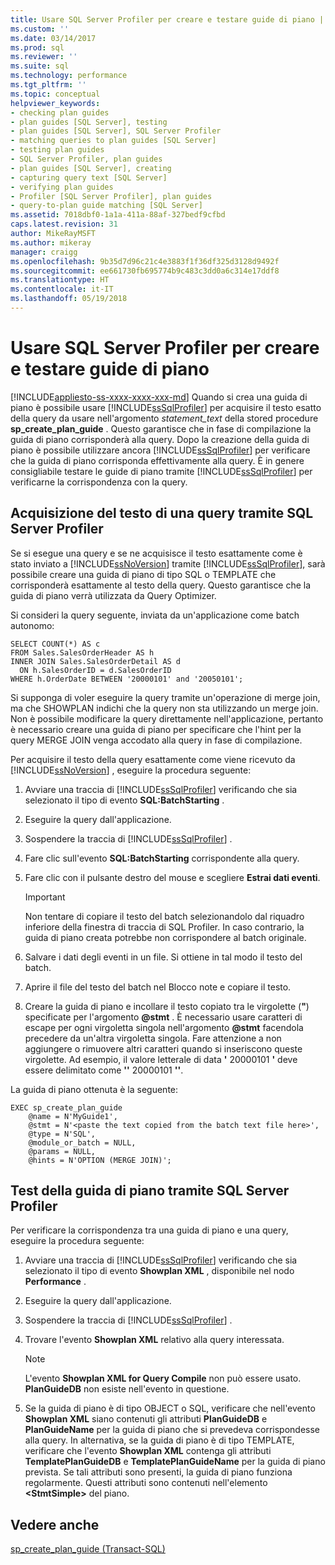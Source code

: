 ```yaml
---
title: Usare SQL Server Profiler per creare e testare guide di piano | Microsoft Docs
ms.custom: ''
ms.date: 03/14/2017
ms.prod: sql
ms.reviewer: ''
ms.suite: sql
ms.technology: performance
ms.tgt_pltfrm: ''
ms.topic: conceptual
helpviewer_keywords:
- checking plan guides
- plan guides [SQL Server], testing
- plan guides [SQL Server], SQL Server Profiler
- matching queries to plan guides [SQL Server]
- testing plan guides
- SQL Server Profiler, plan guides
- plan guides [SQL Server], creating
- capturing query text [SQL Server]
- verifying plan guides
- Profiler [SQL Server Profiler], plan guides
- query-to-plan guide matching [SQL Server]
ms.assetid: 7018dbf0-1a1a-411a-88af-327bedf9cfbd
caps.latest.revision: 31
author: MikeRayMSFT
ms.author: mikeray
manager: craigg
ms.openlocfilehash: 9b35d7d96c21c4e3883f1f36df325d3128d9492f
ms.sourcegitcommit: ee661730fb695774b9c483c3dd0a6c314e17ddf8
ms.translationtype: HT
ms.contentlocale: it-IT
ms.lasthandoff: 05/19/2018
---
```

# <a name="use-sql-server-profiler-to-create-and-test-plan-guides"></a>Usare SQL Server Profiler per creare e testare guide di piano
[!INCLUDE[appliesto-ss-xxxx-xxxx-xxx-md](../../includes/appliesto-ss-xxxx-xxxx-xxx-md.md)]
  Quando si crea una guida di piano è possibile usare [!INCLUDE[ssSqlProfiler](../../includes/sssqlprofiler-md.md)] per acquisire il testo esatto della query da usare nell'argomento *statement_text* della stored procedure **sp_create_plan_guide** . Questo garantisce che in fase di compilazione la guida di piano corrisponderà alla query. Dopo la creazione della guida di piano è possibile utilizzare ancora [!INCLUDE[ssSqlProfiler](../../includes/sssqlprofiler-md.md)] per verificare che la guida di piano corrisponda effettivamente alla query. È in genere consigliabile testare le guide di piano tramite [!INCLUDE[ssSqlProfiler](../../includes/sssqlprofiler-md.md)] per verificarne la corrispondenza con la query.  
  
## <a name="capturing-query-text-by-using-sql-server-profiler"></a>Acquisizione del testo di una query tramite SQL Server Profiler  
 Se si esegue una query e se ne acquisisce il testo esattamente come è stato inviato a [!INCLUDE[ssNoVersion](../../includes/ssnoversion-md.md)] tramite [!INCLUDE[ssSqlProfiler](../../includes/sssqlprofiler-md.md)], sarà possibile creare una guida di piano di tipo SQL o TEMPLATE che corrisponderà esattamente al testo della query. Questo garantisce che la guida di piano verrà utilizzata da Query Optimizer.  
  
 Si consideri la query seguente, inviata da un'applicazione come batch autonomo:  
  
```  
SELECT COUNT(*) AS c  
FROM Sales.SalesOrderHeader AS h  
INNER JOIN Sales.SalesOrderDetail AS d  
  ON h.SalesOrderID = d.SalesOrderID  
WHERE h.OrderDate BETWEEN '20000101' and '20050101';  
```  
  
 Si supponga di voler eseguire la query tramite un'operazione di merge join, ma che SHOWPLAN indichi che la query non sta utilizzando un merge join. Non è possibile modificare la query direttamente nell'applicazione, pertanto è necessario creare una guida di piano per specificare che l'hint per la query MERGE JOIN venga accodato alla query in fase di compilazione.  
  
 Per acquisire il testo della query esattamente come viene ricevuto da [!INCLUDE[ssNoVersion](../../includes/ssnoversion-md.md)] , eseguire la procedura seguente:  
  
1.  Avviare una traccia di [!INCLUDE[ssSqlProfiler](../../includes/sssqlprofiler-md.md)] verificando che sia selezionato il tipo di evento **SQL:BatchStarting** .  
  
2.  Eseguire la query dall'applicazione.  
  
3.  Sospendere la traccia di [!INCLUDE[ssSqlProfiler](../../includes/sssqlprofiler-md.md)] .  
  
4.  Fare clic sull'evento **SQL:BatchStarting** corrispondente alla query.  
  
5.  Fare clic con il pulsante destro del mouse e scegliere **Estrai dati eventi**.  
  
    > [!IMPORTANT]  
    >  Non tentare di copiare il testo del batch selezionandolo dal riquadro inferiore della finestra di traccia di SQL Profiler. In caso contrario, la guida di piano creata potrebbe non corrispondere al batch originale.  
  
6.  Salvare i dati degli eventi in un file. Si ottiene in tal modo il testo del batch.  
  
7.  Aprire il file del testo del batch nel Blocco note e copiare il testo.  
  
8.  Creare la guida di piano e incollare il testo copiato tra le virgolette (**"**) specificate per l'argomento **@stmt** . È necessario usare caratteri di escape per ogni virgoletta singola nell'argomento **@stmt** facendola precedere da un'altra virgoletta singola. Fare attenzione a non aggiungere o rimuovere altri caratteri quando si inseriscono queste virgolette. Ad esempio, il valore letterale di data **'** 20000101 **'** deve essere delimitato come **''** 20000101 **''**.  
  
 La guida di piano ottenuta è la seguente:  
  
```  
EXEC sp_create_plan_guide   
    @name = N'MyGuide1',  
    @stmt = N'<paste the text copied from the batch text file here>',  
    @type = N'SQL',  
    @module_or_batch = NULL,  
    @params = NULL,  
    @hints = N'OPTION (MERGE JOIN)';  
```  
  
## <a name="testing-plan-guides-by-using-sql-server-profiler"></a>Test della guida di piano tramite SQL Server Profiler  
 Per verificare la corrispondenza tra una guida di piano e una query, eseguire la procedura seguente:  
  
1.  Avviare una traccia di [!INCLUDE[ssSqlProfiler](../../includes/sssqlprofiler-md.md)] verificando che sia selezionato il tipo di evento **Showplan XML** , disponibile nel nodo **Performance** .  
  
2.  Eseguire la query dall'applicazione.  
  
3.  Sospendere la traccia di [!INCLUDE[ssSqlProfiler](../../includes/sssqlprofiler-md.md)] .  
  
4.  Trovare l'evento **Showplan XML** relativo alla query interessata.  
  
    > [!NOTE]  
    >  L'evento **Showplan XML for Query Compile** non può essere usato. **PlanGuideDB** non esiste nell'evento in questione.  
  
5.  Se la guida di piano è di tipo OBJECT o SQL, verificare che nell'evento **Showplan XML** siano contenuti gli attributi **PlanGuideDB** e **PlanGuideName** per la guida di piano che si prevedeva corrispondesse alla query. In alternativa, se la guida di piano è di tipo TEMPLATE, verificare che l'evento **Showplan XML** contenga gli attributi **TemplatePlanGuideDB** e **TemplatePlanGuideName** per la guida di piano prevista. Se tali attributi sono presenti, la guida di piano funziona regolarmente. Questi attributi sono contenuti nell'elemento **\<StmtSimple>** del piano.  
  
## <a name="see-also"></a>Vedere anche  
 [sp_create_plan_guide &#40;Transact-SQL&#41;](../../relational-databases/system-stored-procedures/sp-create-plan-guide-transact-sql.md)  
  
  
